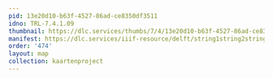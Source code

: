 ```yaml
---
pid: 13e20d10-b63f-4527-86ad-ce8350df3511
idno: TRL-7.4.1.09
thumbnail: https://dlc.services/thumbs/7/4/13e20d10-b63f-4527-86ad-ce8350df3511/full/400,339/0/default.jpg
manifest: https://dlc.services/iiif-resource/delft/string1string2string3/kaartenproject-2007/TRL-7.4.1.09
order: '474'
layout: map
collection: kaartenproject
---
```


